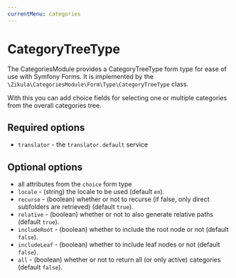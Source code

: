 ```yaml
---
currentMenu: categories
---
```

# CategoryTreeType

The CategoriesModule provides a CategoryTreeType form type for ease of use with Symfony Forms.
It is implemented by the `\Zikula\CategoriesModule\Form\Type\CategoryTreeType` class.

With this you can add choice fields for selecting one or multiple categories from the overall categories tree.

## Required options

- `translator` - the `translator.default` service

## Optional options

- all attributes from the `choice` form type
- `locale` - (string) the locale to be used (default `en`).
- `recurse` - (boolean) whether or not to recurse (if false, only direct subfolders are retrieved) (default `true`).
- `relative` - (boolean) whether or not to also generate relative paths (default `true`).
- `includeRoot` - (boolean) whether to include the root node or not (default `false`).
- `includeLeaf` - (boolean) whether to include leaf nodes or not (default `false`).
- `all` - (boolean) whether or not to return all (or only active) categories (default `false`).
